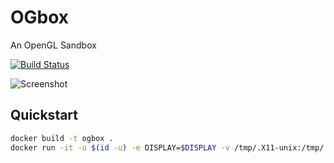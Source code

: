 # OGbox

An OpenGL Sandbox

[![Build Status](https://img.shields.io/travis/dmtucker/ogbox.svg)](https://travis-ci.org/dmtucker/ogbox)

![Screenshot](https://github.com/dmtucker/ogbox/raw/master/screenshot.png)

## Quickstart

``` sh
docker build -t ogbox .
docker run -it -u $(id -u) -e DISPLAY=$DISPLAY -v /tmp/.X11-unix:/tmp/.X11-unix ogbox terrains/lab3.ppm textures/lab3.ppm
```
